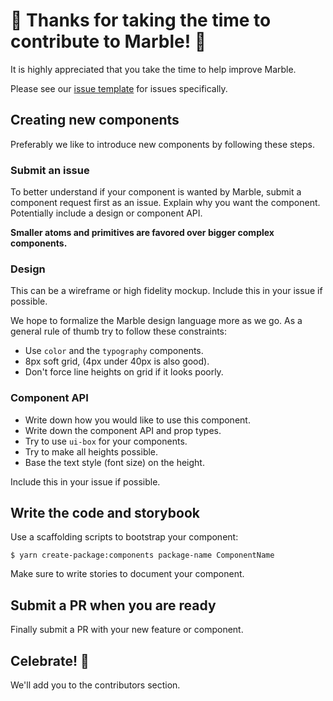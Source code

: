 # 🎉 Thanks for taking the time to contribute to Marble! 🎉

It is highly appreciated that you take the time to help improve Marble.

Please see our [issue template](ISSUE_TEMPLATE.md) for issues specifically.

## Creating new components

Preferably we like to introduce new components by following these steps.

### Submit an issue

To better understand if your component is wanted by Marble,
submit a component request first as an issue.
Explain why you want the component.
Potentially include a design or component API.

**Smaller atoms and primitives are favored over bigger complex components.**

### Design

This can be a wireframe or high fidelity mockup.
Include this in your issue if possible.

We hope to formalize the Marble design language more as we go.
As a general rule of thumb try to follow these constraints:

- Use `color` and the `typography` components.
- 8px soft grid, (4px under 40px is also good).
- Don't force line heights on grid if it looks poorly.

### Component API

- Write down how you would like to use this component.
- Write down the component API and prop types.
- Try to use `ui-box` for your components.
- Try to make all heights possible.
- Base the text style (font size) on the height.

Include this in your issue if possible.

## Write the code and storybook

Use a scaffolding scripts to bootstrap your component:

```
$ yarn create-package:components package-name ComponentName
```

Make sure to write stories to document your component.

## Submit a PR when you are ready

Finally submit a PR with your new feature or component.

## Celebrate! 🎉

We'll add you to the contributors section.
